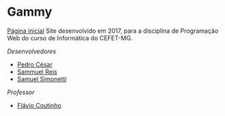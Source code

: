 # Gammy
[Página inicial](https://pedrocesarmesquita.github.io/Gammy/home)
Site desenvolvido em 2017, para a disciplina de Programação Web do curso de Informática do CEFET-MG.

*Desenvolvedores*

* [Pedro César](https://github.com/PedroCesarMesquita)
* [Sammuel Reis](https://github.com/SammuelGR)
* [Samuel Simonetti](https://github.com/SamuelSimonetti)

*Professor*

* [Flávio Coutinho](https://github.com/fegemo)
